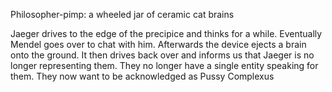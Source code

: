 Philosopher-pimp: a wheeled jar of ceramic cat brains

Jaeger drives to the edge of the precipice and thinks for a while. Eventually Mendel goes over to chat with him. Afterwards the device ejects a brain onto the ground. It then drives back over and informs us that Jaeger is no longer representing them. They no longer have a single entity speaking for them. They now want to be acknowledged as Pussy Complexus
